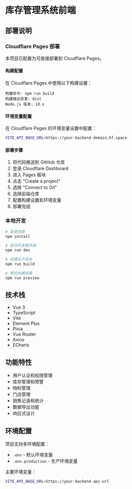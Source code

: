 # 库存管理系统前端

## 部署说明

### Cloudflare Pages 部署

本项目已配置为可直接部署到 Cloudflare Pages。

#### 构建配置

在 Cloudflare Pages 中使用以下构建设置：

```
构建命令: npm run build
构建输出目录: dist
Node.js 版本: 18.x
```

#### 环境变量配置

在 Cloudflare Pages 的环境变量设置中配置：

```bash
VITE_API_BASE_URL=https://your-backend-domain.hf.space
```

#### 部署步骤

1. 将代码推送到 GitHub 仓库
2. 登录 Cloudflare Dashboard
3. 进入 Pages 板块
4. 点击 "Create a project"
5. 选择 "Connect to Git"
6. 选择前端仓库
7. 配置构建设置和环境变量
8. 部署完成

### 本地开发

```bash
# 安装依赖
npm install

# 启动开发服务器
npm run dev

# 构建生产版本
npm run build

# 预览构建结果
npm run preview
```

## 技术栈

- Vue 3
- TypeScript
- Vite
- Element Plus
- Pinia
- Vue Router
- Axios
- ECharts

## 功能特性

- 用户认证和权限管理
- 库存管理和预警
- 物料管理
- 门店管理
- 销售记录和统计
- 数据导出功能
- 响应式设计

## 环境配置

项目支持多环境配置：

- `.env` - 默认环境变量
- `.env.production` - 生产环境变量

主要环境变量：

```bash
VITE_API_BASE_URL=https://your-backend-api-url
```
